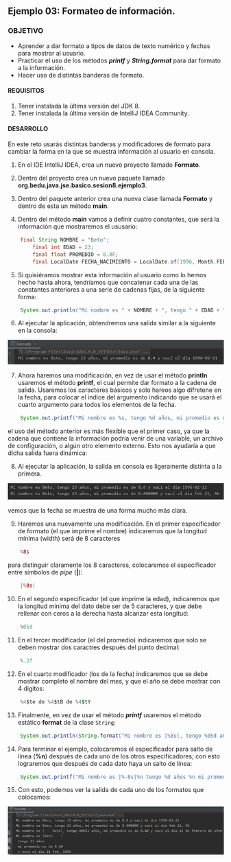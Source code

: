 ## Ejemplo 03: Formateo de información.

### OBJETIVO

- Aprender a dar formato a tipos de datos de texto numérico y fechas para mostrar al usuario.
- Practicar el uso de los métodos ***printf*** y ***String.format*** para dar formato a la información.
- Hacer uso de distintas banderas de formato.

#### REQUISITOS

1. Tener instalada la última versión del JDK 8.
2. Tener instalada la última versión de IntelliJ IDEA Community.


#### DESARROLLO

En este reto usarás distintas banderas y modificadores de formato para cambiar la forma en la que se muestra información al usuario en consola.

1. En el IDE IntelliJ IDEA, crea un nuevo proyecto llamado **Formato**.

2. Dentro del proyecto crea un nuevo paquete llamado **org.bedu.java.jse.basico.sesion8.ejemplo3**.

3. Dentro del paquete anterior crea una nueva clase llamada **Formato** y dentro de esta un método **main**.

4. Dentro del método **main** vamos a definir cuatro constantes, que será la información que mostraremos el ususario:
```java
 	final String NOMBRE = "Beto";
        final int EDAD = 23;
        final float PROMEDIO = 8.4F;
        final LocalDate FECHA_NACIMIENTO = LocalDate.of(1996, Month.FEBRUARY, 21);
```

5. Si quisiéramos mostrar esta información al usuario como lo hemos hecho hasta ahora, tendríamos que concatenar cada una de las constantes anteriores a una serie de cadenas fijas, de la siguiente forma:
```java
	System.out.println("Mi nombre es " + NOMBRE + ", tengo " + EDAD + " años, mi promedio es de " + PROMEDIO + " y nací el día " + FECHA_NACIMIENTO);
```

6. Al ejecutar la aplicación, obtendremos una salida similar a la siguiente en la consola:

![imagen](img/img_01.jpg)

7. Ahora haremos una modificación, en vez de usar el método **println** usaremos el método **printf**, el cual permite dar formato a la cadena de salida. Usaremos los caracteres básicos y solo hareos algo difretene en la fecha, para colocar el índice del argumento indicando que se usará el cuarto argumento para todos los elementos de la fecha.

```java
	System.out.printf("Mi nombre es %s, tengo %d años, mi promedio es de %f y nací el día %4$tb %4$te, %4$ty\n", NOMBRE, EDAD, PROMEDIO, FECHA_NACIMIENTO);
```

el uso del método anterior es más flexible que el primer caso, ya que la cadena que contiene la información podría venir de una variable, un archivo de configuración, o algún otro elemento externo. Esto nos ayudaría a que dicha salida fuera dinámica:

8. Al ejecutar la aplicación, la salida en consola es ligeramente distinta a la primera. 

![imagen](img/img_02.jpg)

vemos que la fecha se muestra de una forma mucho más clara. 

9. Haremos una nuevamente una modificación. En el primer especificador de formato (el que imprime el nombre) indicaremos que la longitud mínima (width) será de 8 caracteres
```java
	%8s
```

para distinguir claramente los 8 caracteres, colocaremos el especificador entre símbolos de *pipe* (**|**):
```java
	|%8s|
```
10. En el segundo especificador (el que imprime la edad), indicaremos que la longitud mínima del dato debe ser de 5 caracteres, y que debe rellenar con ceros a la derecha hasta alcanzar esta longitud:
```java
	%05d
```
11. En el tercer modificador (el del promedio) indicaremos que solo se deben mostrar dos caractres después del punto decimal:
```java
	%.2f
```

12. En el cuarto modificador (los de la fecha) indicaremos que se debe mostrar completo el nombre del mes, y que el año se debe mostrar con 4 digitos:
```java
	%4$te de %4$tB de %4$tY
```

13. Finalmente, en vez de usar el método ***printf*** usaremos el método estático **format** de la clase `String`:
```java
	System.out.println(String.format("Mi nombre es |%8s|, tengo %05d años, mi promedio es de %.2f y nací el día %4$te de %4$tB de %4$tY", NOMBRE, EDAD, PROMEDIO, FECHA_NACIMIENTO));
```

14. Para terminar el ejemplo, colocaremos el especificador para salto de línea (**%n**) después de cada uno de los otros especificadores; con esto lograremos que después de cada dato haya un salto de línea:
```java
	System.out.printf("Mi nombre es |%-8s|%n tengo %d años %n mi promedio es de %.2f%n y nací el día %4$td %4$tb, %4$tY", NOMBRE, EDAD, PROMEDIO, FECHA_NACIMIENTO);
```

15. Con esto, podemos ver la salida de cada uno de los formatos que colocamos:

![imagen](img/img_03.jpg)
